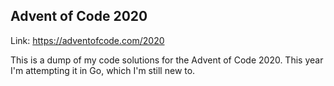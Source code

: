 
## Advent of Code 2020
Link: https://adventofcode.com/2020

This is a dump of my code solutions for the Advent of Code 2020.  This year I'm attempting it in Go, which I'm still new to.

